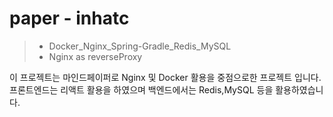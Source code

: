 # paper - inhatc 
> - Docker_Nginx_Spring-Gradle_Redis_MySQL
> - Nginx as reverseProxy

이 프로젝트는 마인드페이퍼로 Nginx 및 Docker 활용을 중점으로한 프로젝트 입니다.
프론트엔드는 리액트 활용을 하였으며 백엔드에서는 Redis,MySQL 등을 활용하였습니다.

